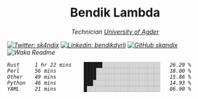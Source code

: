 <h1 align="center"> Bendik Lambda </h1>
<p align="center"><em>Technician <a href="http://www.uia.no">University of Agder</a></p>



[![Twitter: sk4ndix](https://img.shields.io/twitter/follow/sk4ndix?style=social)](https://twitter.com/sk4ndix)
[![Linkedin: bendikdyrli](https://img.shields.io/badge/-bendikdyrli-blue?style=flat-square&logo=Linkedin&logoColor=white&link=https://www.linkedin.com/in/bendikdyrli/)](https://www.linkedin.com/in/bendikdyrli/)
[![GitHub skandix](https://img.shields.io/github/followers/skandix?label=follow&style=social)](https://github.com/skandix)
![Waka Readme](https://github.com/skandix/skandix/workflows/Waka%20Readme/badge.svg)


<!--START_SECTION:waka-->
```text
Rust     1 hr 22 mins    ██████░░░░░░░░░░░░░░░░░░░   26.29 % 
Perl     56 mins         ████░░░░░░░░░░░░░░░░░░░░░   18.00 % 
Other    49 mins         ████░░░░░░░░░░░░░░░░░░░░░   15.86 % 
Python   46 mins         ███░░░░░░░░░░░░░░░░░░░░░░   14.93 % 
YAML     21 mins         █░░░░░░░░░░░░░░░░░░░░░░░░   06.90 %
```
<!--END_SECTION:waka-->
